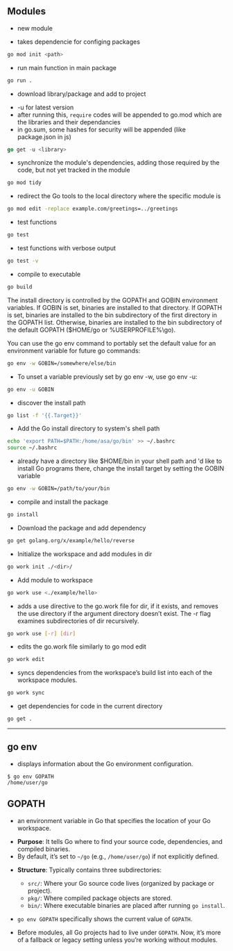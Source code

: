 ## Modules

- new module
* takes dependencie for configing packages
```bash
go mod init <path>
```

- run main function in main package
```bash
go run .
```

- download library/package and add to project
* -u for latest version
* after running this, `require` codes will be appended to go.mod which are the libraries and their dependancies
* in go.sum, some hashes for security will be appended (like package.json in js)
```go
go get -u <library>
```


- synchronize the module's dependencies, adding those required by the code, but not yet tracked in the module
```bash
go mod tidy
```

- redirect the Go tools to the local directory where the specific module is
```bash
go mod edit -replace example.com/greetings=../greetings
```

- test functions
```bash
go test
```

- test functions with verbose output
```bash
go test -v
```

- compile to executable
```bash
go build
```

The install directory is controlled by the GOPATH and GOBIN environment variables. If GOBIN is set, binaries are installed to that directory. If GOPATH is set, binaries are installed to the bin subdirectory of the first directory in the GOPATH list. Otherwise, binaries are installed to the bin subdirectory of the default GOPATH ($HOME/go or %USERPROFILE%\go).

You can use the go env command to portably set the default value for an environment variable for future go commands:

```bash
go env -w GOBIN=/somewhere/else/bin
```

- To unset a variable previously set by go env -w, use go env -u:
```bash
go env -u GOBIN
```

- discover the install path 
```bash
go list -f '{{.Target}}'
```

- Add the Go install directory to system's shell path
```bash
echo 'export PATH=$PATH:/home/asa/go/bin' >> ~/.bashrc
source ~/.bashrc
```

- already have a directory like $HOME/bin in your shell path and 'd like to install Go programs there, change the install target by setting the GOBIN variable
```bash
go env -w GOBIN=/path/to/your/bin
```

- compile and install the package
```bash
go install
```

- Download the package and add dependency
```bash
go get golang.org/x/example/hello/reverse
```

- Initialize the workspace and add modules in dir
```bash
go work init ./<dir>/
```

- Add module to workspace
```bash
go work use <./example/hello>
```

- adds a use directive to the go.work file for dir, if it exists, and removes the use directory if the argument directory doesn’t exist.
The -r flag examines subdirectories of dir recursively.
```bash
go work use [-r] [dir]
```

- edits the go.work file similarly to go mod edit
```bash
go work edit
```

- syncs dependencies from the workspace’s build list into each of the workspace modules.
```bash
go work sync
```

- get dependencies for code in the current directory
```bash
go get .
```

---

## go env
- displays information about the Go environment configuration.
```
$ go env GOPATH
/home/user/go
```

## GOPATH
- an environment variable in Go that specifies the location of your Go workspace.
* **Purpose**: It tells Go where to find your source code, dependencies, and compiled binaries. 
* By default, it’s set to `~/go` (e.g., `/home/user/go`) if not explicitly defined.
- **Structure**: Typically contains three subdirectories:
  - `src/`: Where your Go source code lives (organized by package or project).
  - `pkg/`: Where compiled package objects are stored.
  - `bin/`: Where executable binaries are placed after running `go install`.

- `go env GOPATH` specifically shows the current value of `GOPATH`.
- Before modules, all Go projects had to live under `GOPATH`. Now, it’s more of a fallback or legacy setting unless you’re working without modules.
